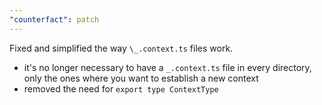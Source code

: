 ```yaml
---
"counterfact": patch
---
```


Fixed and simplified the way `\_.context.ts` files work.

- it's no longer necessary to have a `_.context.ts` file in every directory, only the ones where you want to establish a new context
- removed the need for `export type ContextType`
